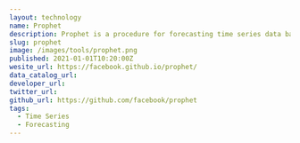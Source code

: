 ```yaml
---
layout: technology
name: Prophet
description: Prophet is a procedure for forecasting time series data based on an additive model where non-linear trends are fit with yearly, weekly, and daily seasonality, plus holiday effects. It works best with time series that have strong seasonal effects and several seasons of historical data. Prophet is robust to missing data and shifts in the trend, and typically handles outliers well.
slug: prophet
image: /images/tools/prophet.png
published: 2021-01-01T10:20:00Z
wesite_url: https://facebook.github.io/prophet/
data_catalog_url:
developer_url:
twitter_url:
github_url: https://github.com/facebook/prophet
tags:
  - Time Series
  - Forecasting
---
```

